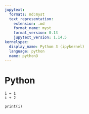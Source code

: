 ```yaml
---
jupytext:
  formats: md:myst
  text_representation:
    extension: .md
    format_name: myst
    format_version: 0.13
    jupytext_version: 1.14.5
kernelspec:
  display_name: Python 3 (ipykernel)
  language: python
  name: python3
---
```


# Python

```{code-cell} ipython3
i = 1
i + 2
```

```{code-cell} ipython3
print(i)
```
